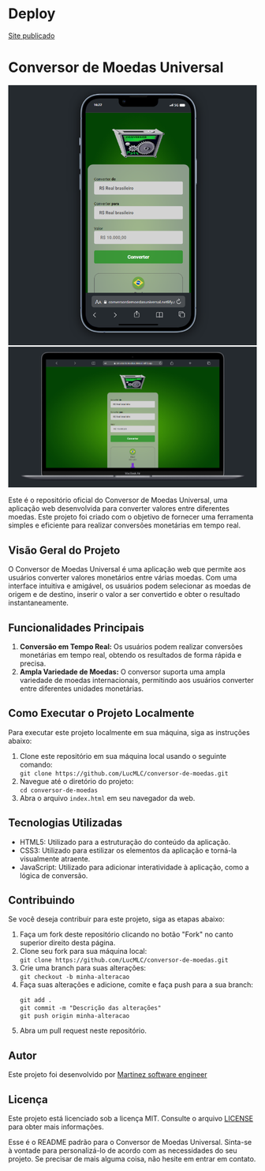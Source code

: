 <h1>Deploy</h1>
<a href="https://conversordemoedasuniversal.netlify.app/">Site publicado</a>



<h1>Conversor de Moedas Universal</h1>

<img src="./assets/Captura de tela 2024-02-12 162257.png" alt="Conversor de Moedas Universal Logo">
<img src="./assets/Captura de tela 2024-02-12 162358.png" alt="Conversor de Moedas Universal Logo">

<p>Este é o repositório oficial do Conversor de Moedas Universal, uma aplicação web desenvolvida para converter valores
entre diferentes moedas. Este projeto foi criado com o objetivo de fornecer uma ferramenta simples e eficiente
para realizar conversões monetárias em tempo real.</p>

<h2>Visão Geral do Projeto</h2>

<p>O Conversor de Moedas Universal é uma aplicação web que permite aos usuários converter valores monetários entre várias
moedas. Com uma interface intuitiva e amigável, os usuários podem selecionar as moedas de origem e de destino,
inserir o valor a ser convertido e obter o resultado instantaneamente.</p>

<h2>Funcionalidades Principais</h2>

<ol>
<li><strong>Conversão em Tempo Real:</strong> Os usuários podem realizar conversões monetárias em tempo real,
obtendo os resultados de forma rápida e precisa.</li>
<li><strong>Ampla Variedade de Moedas:</strong> O conversor suporta uma ampla variedade de moedas internacionais,
permitindo aos usuários converter entre diferentes unidades monetárias.</li>

</ol>

<h2>Como Executar o Projeto Localmente</h2>
<p>Para executar este projeto localmente em sua máquina, siga as instruções abaixo:</p>

<ol>
<li>Clone este repositório em sua máquina local usando o seguinte comando:</li>
<code>git clone https://github.com/LucMLC/conversor-de-moedas.git</code>
<li>Navegue até o diretório do projeto:</li>
<code>cd conversor-de-moedas</code>
<li>Abra o arquivo <code>index.html</code> em seu navegador da web.</li>
</ol>

<h2>Tecnologias Utilizadas</h2>

<ul>
<li>HTML5: Utilizado para a estruturação do conteúdo da aplicação.</li>
<li>CSS3: Utilizado para estilizar os elementos da aplicação e torná-la visualmente atraente.</li>
<li>JavaScript: Utilizado para adicionar interatividade à aplicação, como a lógica de conversão.</li>
</ul>

<h2>Contribuindo</h2>

<p>Se você deseja contribuir para este projeto, siga as etapas abaixo:</p>

<ol>
<li>Faça um fork deste repositório clicando no botão "Fork" no canto superior direito desta página.</li>
<li>Clone seu fork para sua máquina local:</li>
<code>git clone https://github.com/LucMLC/conversor-de-moedas.git</code>
<li>Crie uma branch para suas alterações:</li>
<code>git checkout -b minha-alteracao</code>
<li>Faça suas alterações e adicione, comite e faça push para a sua branch:</li>
<pre>
<code>git add .
git commit -m "Descrição das alterações"
git push origin minha-alteracao</code>
</pre>
<li>Abra um pull request neste repositório.</li>
</ol>

<h2>Autor</h2>

<p>Este projeto foi desenvolvido por <a href="https://github.com/LucMLC">Martinez software engineer</a></p>

<h2>Licença</h2>

<p>Este projeto está licenciado sob a licença MIT. Consulte o arquivo <a href="LICENSE">LICENSE</a> para obter
mais informações.</p>



<p>Esse é o README padrão para o Conversor de Moedas Universal. Sinta-se à vontade para personalizá-lo de acordo com
as necessidades do seu projeto. Se precisar de mais alguma coisa, não hesite em entrar em contato.</p>
